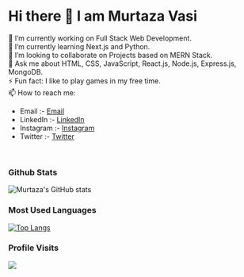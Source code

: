 # Hi there 👋 I am Murtaza Vasi

🔭 I’m currently working on Full Stack Web Development.<br/>
🌱 I’m currently learning Next.js and Python.<br/>
👯 I’m looking to collaborate on Projects based on MERN Stack.<br/>
💬 Ask me about HTML, CSS, JavaScript, React.js, Node.js, Express.js, MongoDB.<br/>
⚡ Fun fact: I like to play games in my free time.
<br />
📫 How to reach me:

- Email :- [Email]
- LinkedIn :- [LinkedIn]
- Instagram :- [Instagram]
- Twitter :- [Twitter]

<br />

### Github Stats

![Murtaza's GitHub stats](https://github-readme-stats.vercel.app/api?username=Murtaza-Vasi&show_icons=true&theme=cobalt)

### Most Used Languages

[![Top Langs](https://github-readme-stats.vercel.app/api/top-langs/?username=Murtaza-Vasi&theme=cobalt)](https://github.com/anuraghazra/github-readme-stats)

### Profile Visits

![](https://komarev.com/ghpvc/?username=Murtaza-Vasi)

[email]: (mailto:murtazavasi2000@gmail.com)
[linkedin]: (www.linkedin.com/in/murtaza-vasi)
[twitter]: (https://twitter.com/VasiMurtaza)
[instagram]: (https://www.instagram.com/vasi_murtaza/)
